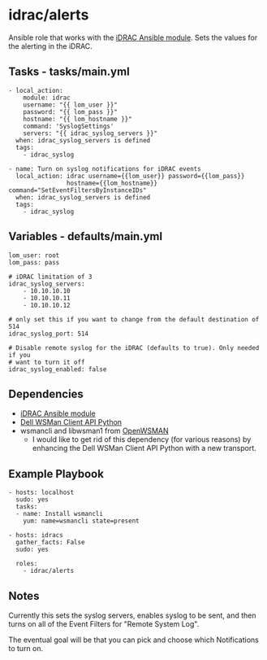 # idrac/alerts
Ansible role that works with the [iDRAC Ansible module](https://github.com/hbeatty/iDRAC-Ansible-module). Sets the values for the alerting in the iDRAC.

## Tasks - tasks/main.yml

```
- local_action: 
    module: idrac
    username: "{{ lom_user }}"
    password: "{{ lom_pass }}"
    hostname: "{{ lom_hostname }}"
    command: 'SyslogSettings'
    servers: "{{ idrac_syslog_servers }}"
  when: idrac_syslog_servers is defined
  tags:
    - idrac_syslog

- name: Turn on syslog notifications for iDRAC events
  local_action: idrac username={{lom_user}} password={{lom_pass}}
                hostname={{lom_hostname}} command="SetEventFiltersByInstanceIDs"
  when: idrac_syslog_servers is defined
  tags:
    - idrac_syslog
```

## Variables - defaults/main.yml

```
lom_user: root
lom_pass: pass

# iDRAC limitation of 3
idrac_syslog_servers:
    - 10.10.10.10
    - 10.10.10.11
    - 10.10.10.12

# only set this if you want to change from the default destination of 514
idrac_syslog_port: 514

# Disable remote syslog for the iDRAC (defaults to true). Only needed if you
# want to turn it off
idrac_syslog_enabled: false
```

## Dependencies

* [iDRAC Ansible module](https://github.com/hbeatty/iDRAC-Ansible-module)
* [Dell WSMan Client API Python](https://github.com/hbeatty/dell-wsman-client-api-python)
* wsmancli and libwsman1 from [OpenWSMAN](https://openwsman.github.io/)
  * I would like to get rid of this dependency (for various reasons) by enhancing the Dell WSMan Client API Python with a new transport.

## Example Playbook

```
- hosts: localhost
  sudo: yes
  tasks:
  - name: Install wsmancli
    yum: name=wsmancli state=present

- hosts: idracs
  gather_facts: False
  sudo: yes

  roles:
    - idrac/alerts
```

## Notes

Currently this sets the syslog servers, enables syslog to be sent, and then turns on all of the Event Filters for "Remote System Log".  

The eventual goal will be that you can pick and choose which Notifications to turn on.
